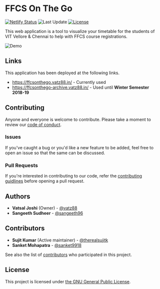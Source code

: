# FFCS On The Go

[![Netlify Status](https://img.shields.io/netlify/6d48d2f4-8dc7-4780-ae32-e8da62053826)](https://app.netlify.com/sites/ffcsonthego/deploys) ![Last Update](https://img.shields.io/github/package-json/last-update/vatz88/FFCSonTheGo?include_prereleases) [![License](https://img.shields.io/github/license/vatz88/FFCSonTheGo)](/LICENSE.md)

This web application is a tool to visualize your timetable for the students of VIT Vellore & Chennai to help with FFCS course registrations.

![Demo](/demo.gif)

## Links

This application has been deployed at the following links.

-   https://ffcsonthego.vatz88.in/ - Currently used
-   https://ffcsonthego-archive.vatz88.in/ - Used until **Winter Semester 2018-19**

## Contributing

Anyone and everyone is welcome to contribute. Please take a moment to review our [code of conduct](/.github/CODE_OF_CONDUCT.md).

### Issues

If you've caught a bug or you'd like a new feature to be added, feel free to open an issue so that the same can be discussed.

### Pull Requests

If you're interested in contributing to our code, refer the [contributing guidlines](/.github/CONTRIBUTING.md) before opening a pull request.

## Authors

-   **Vatsal Joshi** (Owner) - [@vatz88](https://github.com/vatz88)
-   **Sangeeth Sudheer** - [@sangeeth96](https://github.com/sangeeth96)

## Contributors

-   **Sujit Kumar** (Active maintainer) - [@therealsujitk](https://github.com/therealsujitk)
-   **Sanket Mohapatra** - [@sanket9918](https://github.com/sanket9918)

See also the list of [contributors](https://github.com/vatz88/FFCSonTheGo/contributors) who participated in this project.

## License

This project is licensed under [the GNU General Public License](/LICENSE.md).

